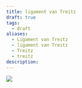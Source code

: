 ```yaml
---
title: ligament van Treitz
draft: true
tags:
  - draft
aliases:
  - Ligament van Treitz
  - ligament van Treitz
  - Treitz
  - treitz
description:
---
```


![](https://i.imgur.com/AFMHLwf.png)
